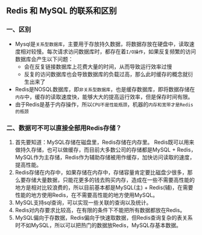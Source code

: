 ## Redis 和 MySQL 的联系和区别

### 一、区别

- Mysql是`关系型数据库`，主要用于存放持久数据，将数据存放在硬盘中，读取速度相对较慢。每次请求访问数据库时，都存在着`I/O操作`，如果反复频繁的访问数据库会产生以下问题：
    - 会在反复链接数据库上花费大量的时间，从而导致运行效率过慢 
    - 反复的访问数据库也会导致数据库的负载过高，那么此时缓存的概念就衍生出来了
- Redis是NOSQL数据库，即`非关系型数据库`，也是缓存数据库，即将数据存储在`内存`中，缓存的读取速度快，能够大大的提高运行效率，但是保存时间有限。
- 由于Redis是基于内存操作，所以`CPU不是性能瓶颈`，机器的`内存和宽带才是Redis的瓶颈`

### 二、数据可不可以直接全部用Redis存储？
1. 首先要知道：MySQL存储在磁盘里，Redis存储在内存里。
    Redis既可以用来做持久存储，也可以做缓存，而目前大多数公司的存储都是MySQL + Redis，MySQL作为主存储，Redis作为辅助存储被用作缓存，加快访问读取的速度，提高性能。
2. Redis存储在内存中，如果存储在内存中，存储容量肯定要比磁盘少很多，那么要存储大量数据，只能花更多的钱去购买内存，造成在一些不需要高性能的地方是相对比较浪费的，所以目前基本都是MySQL(主) + Redis(辅)，在需要性能的地方使用Redis，在不需要高性能的地方使用MySQL。
3. MySQL支持sql查询，可以实现一些关联的查询以及统计。
4. Redis对内存要求比较高，在有限的条件下不能把所有数据都放在Redis。
5. MySQL偏向于存数据，Redis偏向于快速取数据，但Redis查询复杂的表关系时不如MySQL，所以可以把热门的数据放Redis，MySQL存基本数据。
    